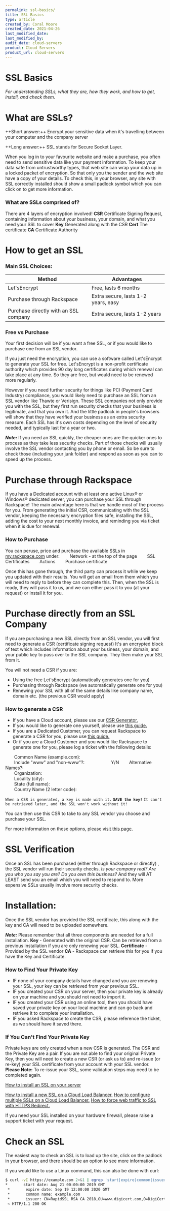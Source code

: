 ```yaml
---
permalink: ssl-basics/
title: SSL Basics
type: article
created_by: Coral Moore
created_date: 2021-04-26
last_modified_date: 
last_modified_by: 
audit_date: cloud-servers
product: Cloud Servers
product_url: cloud-servers
---
```


# SSL Basics
*For understanding SSLs, what they are, how they work, and how to get, install, and check them.*

# What are SSLs?
++Short answer:++
Encrypt your sensitive data when it's travelling between your computer and the company server

++Long answer:++
SSL stands for Secure Socket Layer.

When you log in to your favourite website and make a purchase, you often need to send sensitive data like your payment information.
To keep your data safe from untrustworthy types, that web site can wrap your data up in a locked packet of encryption.
So that only you the sender and the web site have a copy of your details.
To check this, in your browser, any site with SSL correctly installed should show a small padlock symbol which you can click on to get more information.

### What are SSLs comprised of?
There are 4 layers of encryption involved!
   **CSR**     Certificate Signing Request, containing information about your business, your domain, and what you need your SSL to cover
   **Key**      Generated along with the CSR
   **Cert**     The certificate
   **CA**       Certificate Authority

# How to get an SSL
### Main SSL Choices:
Method | Advantages
-|-
Let'sEncrypt | Free, lasts 6 months
Purchase through Rackspace | Extra secure, lasts 1-2 years, easy
Purchase directly with an SSL company | Extra secure, lasts 1-2 years

### Free vs Purchase
Your first decision will be if you want a free SSL, or if you would like to purchase one from an SSL vendor.

If you just need the encryption, you can use a software called Let'sEncrypt to generate your SSL for free.
Let'sEncrypt is a non-profit certificate authority which provides 90 day long certificates during which renewal can take place at any time.
So they are free, but would need to be renewed more regularly.

However if you need further security for things like PCI (Payment Card Industry) compliance, you would likely need to purchase an SSL from an SSL vendor like Thawte or Verisign.
These SSL companies not only provide you with the SSL, but they first run security checks that your business is legitimate, and that you own it.
And the little padlock in people's browsers will show that they have verified your business as an extra security measure.
Each SSL has it's own costs depending on the level of security needed, and typically last for a year or two.

***Note:*** If you need an SSL quickly, the cheaper ones are the quicker ones to process as they take less security checks.
Part of those checks will usually involve the SSL vendor contacting you by phone or email.
So be sure to check those (including your junk folder) and respond as soon as you can to speed up the process.

# Purchase through Rackspace
If you have a Dedicated account with at least one active Linux® or Windows® dedicated server, you can purchase your SSL through Rackspace!
The main advantage here is that we handle most of the process for you.
From generating the initial CSR, communicating with the SSL vendor, keeping the necessary encryption files safe, installing the SSL, adding the cost to your next monthly invoice, and reminding you via ticket when it is due for renewal.

### How to Purchase
You can peruse, price and purchase the available SSLs in [my.rackspace.com](http://my.rackspace.com) under:
&emsp;&emsp;Network  - at the top of the page
&emsp;&emsp;SSL Certificates
&emsp;&emsp;Actions
&emsp;&emsp;Purchase certificate

Once this has gone through, the third party can process it while we keep you updated with their results.
You will get an email from them which you will need to reply to before they can complete this.
Then, when the SSL is ready, they will pass it to us, and we can either pass it to you (at your request) or install it for you.

# Purchase directly from an SSL Company
If you are purchasing a new SSL directly from an SSL vendor, you will first need to generate a CSR (certificate signing request)
It's an encrypted block of text which includes information about your business, your domain, and your public key to pass over to the SSL company.
They then make your SSL from it.

You will not need a CSR if you are:
 - Using the free Let'sEncrypt (automatically generates one for you)
 - Purchasing through Rackspace (we automatically generate one for you)
 - Renewing your SSL with all of the same details like company name, domain etc. (the previous CSR would apply)

### How to generate a CSR
- If you have a Cloud account, please use our [CSR Generator.](https://csrgenerator.rackspace.com)
- If you would like to generate one yourself, please use [this guide.](https://docs.rackspace.com/support/how-to/generate-a-csr)
- If you are a Dedicated Customer, you can request Rackspace to generate a CSR for you, please use [this guide.](https://docs.rackspace.com/support/how-to/how-to-request-a-csr/)
- Or if you are a Cloud Customer and you would like Rackspace to generate one for you, please log a ticket with the following details:

&emsp;&emsp;Common Name (example.com):       
&emsp;&emsp;Include "www" and "non-www"?:&emsp;&emsp;&emsp;&emsp;&emsp;&emsp;Y/N
&emsp;&emsp;Alternative Names?:                
&emsp;&emsp;Organization:                       
&emsp;&emsp;Locality (city):               
&emsp;&emsp;State (full name):               
&emsp;&emsp;Country Name (2 letter code):      

`When a CSR is generated, a key is made with it.`
**`SAVE the key!`**
`It can't be retrieved later, and the SSL won't work without it!`

You can then use this CSR to take to any SSL vendor you choose and purchase your SSL.

For more information on these options, please [visit this page.](https://docs.rackspace.com/support/how-to/purchase-or-renew-an-ssl-certificate)

# SSL Verification
Once an SSL has been purchased (either through Rackspace or directly) , the SSL vendor will run their security checks.
*Is your company real? Are you who you say you are? Do you own this business?*
And they will AT LEAST send you an email which you will need to respond to.
More expensive SSLs usually involve more security checks.

# Installation:
Once the SSL vendor has provided the SSL certificate, this along with the key and CA will need to be uploaded somewhere.

***Note:*** Please remember that all three components are needed for a full installation.
    **Key** - Generated with the original CSR. Can be retrieved from a previous installation if you are only renewing your SSL.
    **Certificate** - Provided by the SSL vendor
    **CA** - Rackspace can retrieve this for you if you have the Key and Certificate.

### How to Find Your Private Key
- IF none of your company details have changed and you are renewing your SSL, your key can be retrieved from your previous SSL.
- IF you created your CSR on your server, then your private key is already on your machine and you should not need to import it.
- IF you created your CSR using an online tool, then you should have saved your private key on your local machine and can go back and retrieve it to complete your installation.
- IF you asked Rackspace to create the CSR, please reference the ticket, as we should have it saved there.

### If You Can't Find Your Private Key
Private keys are only created when a new CSR is generated. The CSR and the Private Key are a pair.
If you are not able to find your original Private Key, then you will need to create a new CSR (or ask us to) and re-issue (or re-key) your SSL certificate from your account with your SSL vendor.
**Please Note:** To re-issue your SSL, some validation steps may need to be completed again.

[How to install an SSL on your server](https://docs.rackspace.com/support/how-to/install-an-ssl-certificate)

[How to install a new SSL on a Cloud Load Balancer.](https://support.rackspace.com/how-to/configure-SSL-certificates-on-cloud-load-balancers)
[How to configure multiple SSLs on a Cloud Load Balancer.](https://support.rackspace.com/how-to/configure-multiple-SSL-certificates-on-cloud-load-balancers)
[How to force web traffic to SSL with HTTPS Redirect.](https://docs.rackspace.com/support/how-to/configure-a-load-balancer#additional-configuration-options)

If you need your SSL installed on your hardware firewall, please raise a support ticket with your request.

# Check an SSL
The easiest way to check an SSL is to load up the site, click on the padlock in your browser, and there should be an option to see more information.

If you would like to use a Linux command, this can also be done with curl:
```sh
$ curl -vI https://example.com 2>&1 | egrep 'start|expire|common|issuer|OK'
*       start date: Aug 21 00:00:00 2019 GMT
 *       expire date: Sep 19 12:00:00 2020 GMT
 *       common name: example.com
 *       issuer: CN=RapidSSL RSA CA 2018,OU=www.digicert.com,O=DigiCert Inc,C=US
 < HTTP/1.1 200 OK
 ```
